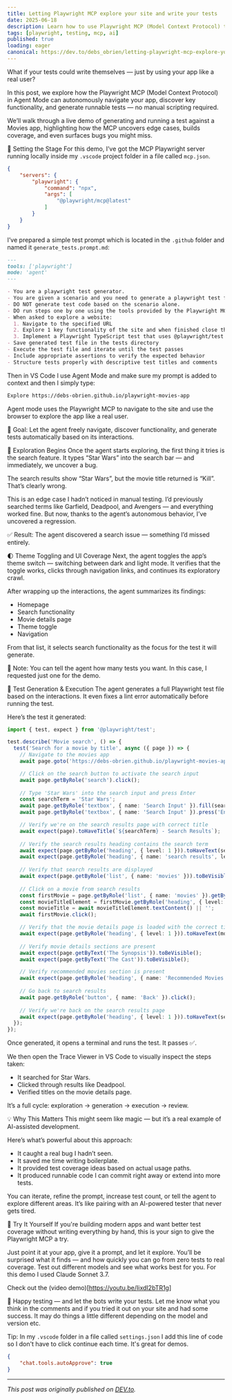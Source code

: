 ```yaml
---
title: Letting Playwright MCP explore your site and write your tests
date: 2025-06-18
description: Learn how to use Playwright MCP (Model Context Protocol) to explore your website and automatically generate comprehensive tests, making web testing more efficient and thorough.
tags: [playwright, testing, mcp, ai]
published: true
loading: eager
canonical: https://dev.to/debs_obrien/letting-playwright-mcp-explore-your-site-and-write-your-tests-mf1
---
```


What if your tests could write themselves — just by using your app like a real user?

In this post, we explore how the Playwright MCP (Model Context Protocol) in Agent Mode can autonomously navigate your app, discover key functionality, and generate runnable tests — no manual scripting required.

We’ll walk through a live demo of generating and running a test against a Movies app, highlighting how the MCP uncovers edge cases, builds coverage, and even surfaces bugs you might miss.

🔧 Setting the Stage
For this demo, I’ve got the MCP Playwright server running locally inside my `.vscode` project folder in a file called `mcp.json`. 

```json
{
    "servers": {
        "playwright": {
            "command": "npx",
            "args": [
                "@playwright/mcp@latest"
            ]
        }
    }
}
```

I’ve prepared a simple test prompt which is located in the `.github` folder and named it `generate_tests.prompt.md`:

```md
---
tools: ['playwright']
mode: 'agent'
---

- You are a playwright test generator.
- You are given a scenario and you need to generate a playwright test for it.
- DO NOT generate test code based on the scenario alone. 
- DO run steps one by one using the tools provided by the Playwright MCP.
- When asked to explore a website:
  1. Navigate to the specified URL
  2. Explore 1 key functionality of the site and when finished close the browser.
  3. Implement a Playwright TypeScript test that uses @playwright/test based on message history using Playwright's best practices including role based locators, auto retrying assertions and with no added timeouts unless necessary as Playwright has built in retries and autowaiting if the correct locators and assertions are used.
- Save generated test file in the tests directory
- Execute the test file and iterate until the test passes
- Include appropriate assertions to verify the expected behavior
- Structure tests properly with descriptive test titles and comments
```

Then in VS Code I use Agent Mode and make sure my prompt is added to context and then I simply type:

```md
Explore https://debs-obrien.github.io/playwright-movies-app
``` 

Agent mode uses the Playwright MCP to navigate to the site and use the browser to explore the app like a real user.

🧠 Goal: Let the agent freely navigate, discover functionality, and generate tests automatically based on its interactions.

🧪 Exploration Begins
Once the agent starts exploring, the first thing it tries is the search feature. It types “Star Wars” into the search bar — and immediately, we uncover a bug.

The search results show “Star Wars”, but the movie title returned is “Kill”. That’s clearly wrong.

This is an edge case I hadn’t noticed in manual testing. I’d previously searched terms like Garfield, Deadpool, and Avengers — and everything worked fine. But now, thanks to the agent’s autonomous behavior, I’ve uncovered a regression.

✅ Result: The agent discovered a search issue — something I’d missed entirely.

🌓 Theme Toggling and UI Coverage
Next, the agent toggles the app’s theme switch — switching between dark and light mode. It verifies that the toggle works, clicks through navigation links, and continues its exploratory crawl.

After wrapping up the interactions, the agent summarizes its findings:

- Homepage
- Search functionality
- Movie details page
- Theme toggle
- Navigation

From that list, it selects search functionality as the focus for the test it will generate.

🎯 Note: You can tell the agent how many tests you want. In this case, I requested just one for the demo.

🧾 Test Generation & Execution
The agent generates a full Playwright test file based on the interactions. It even fixes a lint error automatically before running the test.

Here’s the test it generated:
```ts
import { test, expect } from '@playwright/test';

test.describe('Movie search', () => {
  test('Search for a movie by title', async ({ page }) => {
    // Navigate to the movies app
    await page.goto('https://debs-obrien.github.io/playwright-movies-app');

    // Click on the search button to activate the search input
    await page.getByRole('search').click();
    
    // Type 'Star Wars' into the search input and press Enter
    const searchTerm = 'Star Wars';
    await page.getByRole('textbox', { name: 'Search Input' }).fill(searchTerm);
    await page.getByRole('textbox', { name: 'Search Input' }).press('Enter');

    // Verify we're on the search results page with correct title
    await expect(page).toHaveTitle(`${searchTerm} - Search Results`);
    
    // Verify the search results heading contains the search term
    await expect(page.getByRole('heading', { level: 1 })).toHaveText(searchTerm);
    await expect(page.getByRole('heading', { name: 'search results', level: 2 })).toBeVisible();
    
    // Verify that search results are displayed
    await expect(page.getByRole('list', { name: 'movies' })).toBeVisible();
    
    // Click on a movie from search results
    const firstMovie = page.getByRole('list', { name: 'movies' }).getByRole('link').first();
    const movieTitleElement = firstMovie.getByRole('heading', { level: 2 });
    const movieTitle = await movieTitleElement.textContent() || '';
    await firstMovie.click();

    // Verify that the movie details page is loaded with the correct title
    await expect(page.getByRole('heading', { level: 1 })).toHaveText(movieTitle);
    
    // Verify movie details sections are present
    await expect(page.getByText('The Synopsis')).toBeVisible();
    await expect(page.getByText('The Cast')).toBeVisible();

    // Verify recommended movies section is present
    await expect(page.getByRole('heading', { name: 'Recommended Movies' })).toBeVisible();
    
    // Go back to search results
    await page.getByRole('button', { name: 'Back' }).click();
    
    // Verify we're back on the search results page
    await expect(page.getByRole('heading', { level: 1 })).toHaveText(searchTerm);
  });
});
```

Once generated, it opens a terminal and runs the test. It passes ✅.

We then open the Trace Viewer in VS Code to visually inspect the steps taken:

- It searched for Star Wars.
- Clicked through results like Deadpool.
- Verified titles on the movie details page.

It’s a full cycle: exploration → generation → execution → review.

💡 Why This Matters
This might seem like magic — but it’s a real example of AI-assisted development.

Here’s what’s powerful about this approach:
- It caught a real bug I hadn’t seen.
- It saved me time writing boilerplate.
- It provided test coverage ideas based on actual usage paths.
- It produced runnable code I can commit right away or extend into more tests.

You can iterate, refine the prompt, increase test count, or tell the agent to explore different areas. It’s like pairing with an AI-powered tester that never gets tired.

🚀 Try It Yourself
If you're building modern apps and want better test coverage without writing everything by hand, this is your sign to give the Playwright MCP a try.

Just point it at your app, give it a prompt, and let it explore.
You’ll be surprised what it finds — and how quickly you can go from zero tests to real coverage. Test out different models and see what works best for you. For this demo I used Claude Sonnet 3.7.

Check out the (video demo)[https://youtu.be/IixdI2bTR1g]

🧪 Happy testing — and let the bots write your tests. Let me know what you think in the comments and if you tried it out on your site and had some success. It may do things a little different depending on the model and version etc. 

Tip: In my `.vscode` folder in a file called `settings.json` I add this line of code so I don't have to click continue each time. It's great for demos.

```json
{
    "chat.tools.autoApprove": true
}
```

---

*This post was originally published on [DEV.to](https://dev.to/debs_obrien/letting-playwright-mcp-explore-your-site-and-write-your-tests-mf1).*
